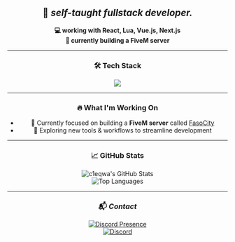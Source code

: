 <div align="center">

## 🧠 _self-taught fullstack developer._

**💻 working with React, Lua, Vue.js, Next.js**  
**🚓 currently building a FiveM server**

---

### 🛠️ Tech Stack

<img src="https://skillicons.dev/icons?i=react,nextjs,vue,lua,js,ts,html,css,tailwind,git,github,vscode" />

---

### 🔥 What I'm Working On

- 🚓 Currently focused on building a **FiveM server** called [FasoCity](https://fasocity.eu/discord)  
- 🧪 Exploring new tools & workflows to streamline development

---

### 📈 GitHub Stats

![c1eqwa's GitHub Stats](https://github-readme-stats.vercel.app/api?username=c1eqwa&show_icons=true&theme=radical&hide_border=true)  
![Top Languages](https://github-readme-stats.vercel.app/api/top-langs/?username=c1eqwa&layout=compact&theme=radical&hide_border=true)

---

### 📬 _Contact_

[![Discord Presence](https://lanyard.cnrad.dev/api/1088456302331711499)](https://discord.com/users/1088456302331711499)  
[![Discord](https://img.shields.io/badge/-Discord-5865F2.svg?logo=discord&logoColor=white&style=for-the-badge)](https://discordapp.com/users/1088456302331711499)

</div>
